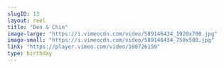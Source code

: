 ```yaml
---
slugID: 13 
layout: reel
title: "Den & Chin"
image-large: "https://i.vimeocdn.com/video/589146434_1920x700.jpg"
image-small: "https://i.vimeocdn.com/video/589146434_750x500.jpg"
link: "https://player.vimeo.com/video/180726159"
type: birthday 
---
```

